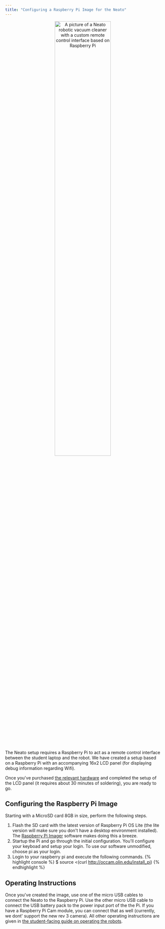 ```yaml
---
title: "Configuring a Raspberry Pi Image for the Neato"
---
```


<p align="center"> <img src="../website_graphics/neato_overview.jpeg" alt="A picture of a Neato robotic vacuum cleaner with a custom remote control interface based on Raspberry Pi" width="60%" height="60%">
</p>

The Neato setup requires a Raspberry Pi to act as a remote control interface between the student laptop and the robot. We have created a setup based on a Raspberry Pi with an accompanying 16x2 LCD panel (for displaying debug information regarding Wifi).

Once you've purchased [the relevant hardware](shopping_list) and completed the setup of the LCD panel (it requires about 30 minutes of soldering), you are ready to go.

## Configuring the Raspberry Pi Image

Starting with a MicroSD card 8GB in size, perform the following steps.

1. Flash the SD card with the latest version of Raspberry Pi OS Lite (the lite version will make sure you don't have a desktop environment installed).  The [Raspberry Pi Imager](https://www.raspberrypi.com/software/) software makes doing this a breeze.
2. Startup the Pi and go through the initial configuration.  You'll configure your keyboad and setup your login.  To use our software unmodified, choose pi as your login.
3. Login to your raspberry pi and execute the following commands.
{% highlight console %}
$ source <(curl http://occam.olin.edu/install_pi)
{% endhighlight %}

## Operating Instructions

Once you've created the image, use one of the micro USB cables to connect the Neato to the Raspberry Pi.  Use the other micro USB cable to connect the USB battery pack to the power input port of the the Pi.  If you have a Raspberry Pi Cam module, you can connect that as well (currently, we dont' support the new rev 3 camera).  All other operating instructions are given in [the student-facing guide on operating the robots](use_the_neatos).
